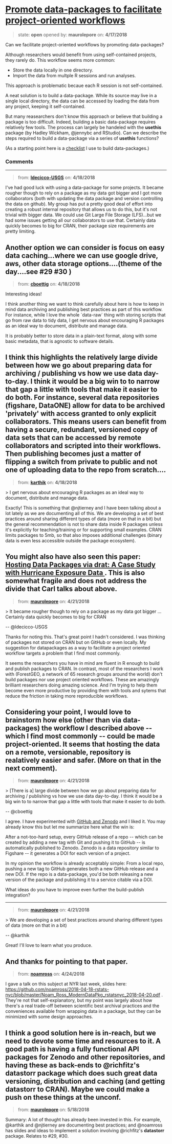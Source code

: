# [Promote data-packages to facilitate project-oriented workflows](https://github.com/ropensci/unconf18/issues/28)

> state: **open** opened by: **maurolepore** on: **4/17/2018**

Can we facilitate project-oriented workflows by promoting data-packages?

Although researchers would benefit from using self-contained projects, they rarely do. This workflow seems more common:
* Store the data locally in one directory.
* Import the data from multple R sessions and run analyses.

This approach is problematic becaue each R session is not self-contained.

A neat solution is to build a data-package. While its source may live in a single local directory, the data can be accessed by loading the data from any project, keeping it self-contained. 

But many reasearchers don&#x27;t know this approach or believe that building a package is too difficult. Indeed, building a basic data-package requires relatively few tools. The process can largely be handeled with the __usethis__ package (by Hadley Wickham, @jennybc and RStudio). Can we describe the steps required to build a data-package via a series of __usethis__ functions?

(As a starting point here is a [checklist](https://fgeo.netlify.com/2018/04/04/2018-04-04-building-infrastructure-for-a-data-package/) I use to build data-packages.)

### Comments

---
> from: [**ldecicco-USGS**](https://github.com/ropensci/unconf18/issues/28#issuecomment-382503485) on: **4/18/2018**

I&#x27;ve had good luck with using a data-package for some projects. It became rougher though to rely on a package as my data got bigger and I got more collaborators (both with updating the data package and version controlling the data on github). My group has put a pretty good deal of effort into creating a robust internal repository that allows us to do this, but it&#x27;s not trivial with bigger data. We could use Git Large File Storage (LFS)...but we had some issues getting all our collaborators to use that. Certainly data quickly becomes to big for CRAN, their package size requirements are pretty limiting.

Another option we can consider is focus on easy data caching...where we can use google drive, aws, other data storage options....(theme of the day....see #29 #30 )
---
> from: [**cboettig**](https://github.com/ropensci/unconf18/issues/28#issuecomment-382511170) on: **4/18/2018**

Interesting ideas!  

I think another thing we want to think carefully about here is how to keep in mind data archiving and publishing best practices as part of this workflow.  For instance, while I love the whole &#x60;data-raw&#x60; thing with storing scripts that go from raw data to tidy data, I get nervous about encouraging R packages as an ideal way to document, distribute and manage data.  

It is probably better to store data in a plain-text format, along with some basic metadata, that is agnostic to software details.  

I think this highlights the relatively large divide between how we go about preparing data for archiving / publishing vs how we use data day-to-day.  I think it would be a big win to to narrow that gap a little with tools that make it easier to do both.  For instance, several data repositories (figshare, DataONE) allow for data to be archived &#x27;privately&#x27; with access granted to only explicit collaborators.  This means users can benefit from having a secure, redundant, versioned copy of data sets that can be accessed by remote collaborators and scripted into their workflows.  Then publishing becomes just a matter of flipping a switch from private to public and not one of uploading data to the repo from scratch....
---
> from: [**karthik**](https://github.com/ropensci/unconf18/issues/28#issuecomment-382545804) on: **4/18/2018**

&gt;  I get nervous about encouraging R packages as an ideal way to document, distribute and manage data.

Exactly! This is something that @njtierney and I have been talking about a lot lately as we are documenting all of this. We are developing a set of best practices around sharing different types of data (more on that in a bit) but the general recommendation is not to share data inside R packages unless it&#x27;s explicitly for teaching/training or for supporting small examples. CRAN limits packages to 5mb, so that also imposes additional challenges (binary data is even less accessible outside the package ecosystem). 

You might also have also seen this paper: [Hosting Data Packages via drat: A Case Study with Hurricane Exposure Data ](https://journal.r-project.org/archive/2017/RJ-2017-026/index.html). This is also somewhat fragile and does not address the divide that Carl talks about above.
---
> from: [**maurolepore**](https://github.com/ropensci/unconf18/issues/28#issuecomment-383290210) on: **4/21/2018**

&gt; It became rougher though to rely on a package as my data got bigger ... Certainly data quickly becomes to big for CRAN

-- @ldecicco-USGS 
 
Thanks for noting this. That&#x27;s great point I hadn&#x27;t considered. I was thinking of packages not stored on CRAN but on GitHub or even locally. My suggestion for datapackages as a way to facilitate a project oriented workflow targets a problem that I find most commonly. 

It seems the researchers you have in mind are fluent in R enough to build and publish packages to CRAN. In contrast, most of the researchers I work with (ForestGEO, a network of 65 research groups around the world) don&#x27;t build packages nor use project oriented workflows. These are amazingly brilliant researchers doing amazing science. And I&#x27;m trying to help them become even more productive by providing them with tools and sytems that reduce the friction in taking more reproducible workflows.

Considering your point, I would love to brainstorm how else (other than via data-packages) the workflow I described above -- which I find most commonly  -- could be made project-oriented. It seems that hosting the data on a remote, versionable, repository is realatively easier and safer. (More on that in the next comment).
---
> from: [**maurolepore**](https://github.com/ropensci/unconf18/issues/28#issuecomment-383291259) on: **4/21/2018**

&gt; [There is a] large divide between how we go about preparing data for archiving / publishing vs how we use data day-to-day. I think it would be a big win to to narrow that gap a little with tools that make it easier to do both. 

-- @cboettig 

I agree. I have experimented with [GitHub and Zenodo](https://guides.github.com/activities/citable-code/) and I liked it. You may already know this but let me summarize here what the win is:

After a not-too-hard setup, every GitHub release of a repo -- which can be created by adding a new tag with Git and pushing it to GitHub -- is automatically published to Zenodo. Zenodo is a data repository similar to Figshare -- it generates a DOI for each version of a project. 

In my opinion the workflow is already acceptably simple: From a local repo, pushing a new tag to GitHub generates both a new GitHub release and a new DOI. If the repo is a data-package, you&#x27;d be both releasing a new version of the package and publishing it to a service citable via a DOI.

What ideas do you have to improve even further the build-publish integration?








---
> from: [**maurolepore**](https://github.com/ropensci/unconf18/issues/28#issuecomment-383291936) on: **4/21/2018**

&gt; We are developing a set of best practices around sharing different types of data (more on that in a bit) 

-- @karthik 

Great! I&#x27;ll love to learn what you produce.

And thanks for pointing to that paper.
---
> from: [**noamross**](https://github.com/ropensci/unconf18/issues/28#issuecomment-384050562) on: **4/24/2018**

I gave a talk on this subject at NYR last week, slides here: https://github.com/noamross/2018-04-18-rstats-nyc/blob/master/Noam_Ross_ModernDataPkg_rstatsnyc_2018-04-20.pdf .  They&#x27;re not that self-explanatory, but my point was largely about how there&#x27;s a real trade-off between scientific best archival practices and the conveniences available from wrapping data in a package, but they can be minimized with some design approaches.

I think a good solution here is in-reach, but we need to devote some time and resources to it.  A good path is having a fully functional API packages for Zenodo and other repositories, and having these as back-ends to @richfitz&#x27;s **datastorr** package which does such great data versioning, distribution and caching (and getting **datastorr** to CRAN). Maybe we could make a push on these things at the unconf.
---
> from: [**maurolepore**](https://github.com/ropensci/unconf18/issues/28#issuecomment-390372283) on: **5/18/2018**

Summary: A lot of thought has already been invested in this. For example, @karthik and @njtierney are documenting best practices; and @noamross has slides and ideas to implement a solution involving @richfitz&#x27;s __datastorr__ package. Relates to #29, #30.
